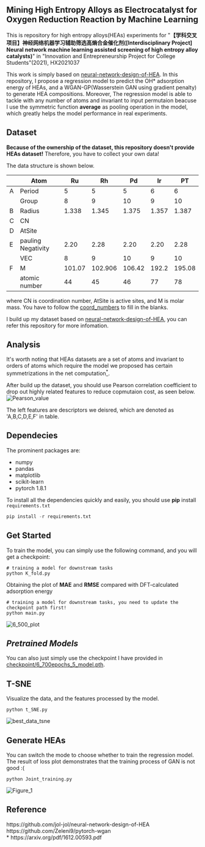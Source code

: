 ## Mining High Entropy Alloys as Electrocatalyst for Oxygen Reduction Reaction by Machine Learning
This is repository for high entropy alloys(HEAs) experiments for "<b>【学科交叉项目】神经网络机器学习辅助筛选高熵合金催化剂(\[Interdisciplinary Project\] Neural network machine learning assisted screening of high entropy alloy catalysts)</b>" in "Innovation and Entrepreneurship Project for College Students"(2021), HX2021037

This work is simply based on [neural-network-design-of-HEA](https://github.com/jol-jol/neural-network-design-of-HEA).
In this repository, I propose a regression model to predict the OH* adsorption energy of HEAs, and a WGAN-GP(Wasserstein GAN using gradient penalty) to generate HEA compositions. Moreover, The regression model is able to tackle with any number of atoms and invariant to input permutaion beacuse I use the symmetric function  __average__ as pooling operation in the model, which greatly helps the model performance in real experiments. 


## Dataset
<b>Because of the ownership of the dataset, this repository doesn't provide HEAs dataset!</b> Therefore, you have to collect your own data! 

The data structure is shown below.

||Atom|Ru|Rh|Pd|Ir|PT|
|--|--|--|--|--|--|--|
|A|Period|5|5|5|6|6|
||Group|8|9|10|9|10|
|B|Radius|1.338|1.345|1.375|1.357|1.387|
|C|CN|
|D|AtSite|
|E|pauling Negativity|2.20|2.28|2.20|2.20|2.28|
||VEC|8|9|10|9|10|
|F|M|101.07|102.906|106.42|192.2|195.08|
||atomic number|44|45|46|77|78|

where CN is coordination number, AtSite is active sites, and M is molar mass. You have to follow the <a href="HEA_selection\data\coord_nums.csv">coord_numbers</a> to fill in the blanks.

I build up my dataset based on [neural-network-design-of-HEA](https://github.com/jol-jol/neural-network-design-of-HEA), you can refer this repository for more infomation.


## Analysis
It's worth noting that HEAs datasets are a set of atoms and invariant to orders of atoms which require the model we proposed has certain symmetrizations in the net computation[<sup>*</sup>](#refer-anchor-3).

After build up the dataset, you should use Pearson correlation coefficient to drop out highly related features to reduce copmutaion cost, as seen below.
![Pearson_value](https://user-images.githubusercontent.com/71449089/163708482-4db16267-8b19-4f9e-a3c2-e3d526ae2dfa.png)



The left features are descriptors we deisred, which are denoted as 'A,B,C,D,E,F' in table.

## Dependecies
The prominent packages are:
* numpy
* pandas
* matplotlib
* scikit-learn
* pytorch 1.8.1

To install all the dependencies quickly and easily, you should use __pip__ install `requirements.txt`
```python
pip install -r requirements.txt
```


## Get Started
To train the model, you can simply use the following command, and you will get a checkpoint:
```
# training a model for downstream tasks
python K_fold.py
```

Obtaining the plot of __MAE__ and __RMSE__ compared with DFT-calculated adsorption energy

```
# training a model for downstream tasks, you need to update the checkpoint path first! 
python main.py
```
![6_500_plot](https://user-images.githubusercontent.com/71449089/163707875-e0862e04-4405-4b16-805e-d58973e49797.svg)


*Pretrained Models*
 ---
You can also just simply use the checkpoint I have provided in <a href="HEA_selection/checkpoint">checkpoint/6_700epochs_5_model.pth</a>.


## T-SNE
Visualize the data, and the features processed by the model. 
```
python t_SNE.py
```
![best_data_tsne](https://user-images.githubusercontent.com/71449089/163708580-70608889-5163-4b0d-b376-0edf2237a2c3.png)



## Generate HEAs
You can switch the mode to choose whether to train the regression model. The result of loss plot demonstrates that the training process of GAN is not good :(
```
python Joint_training.py
```

![Figure_1](https://user-images.githubusercontent.com/71449089/161955711-a5e78e40-a2df-4e1f-8768-3045bf9f8024.png)


## Reference
<div id="refer-anchor-1"></div>
https://github.com/jol-jol/neural-network-design-of-HEA
<div id="refer-anchor-2"></div>
https://github.com/Zeleni9/pytorch-wgan
<div id="refer-anchor-3"></div>
* https://arxiv.org/pdf/1612.00593.pdf
